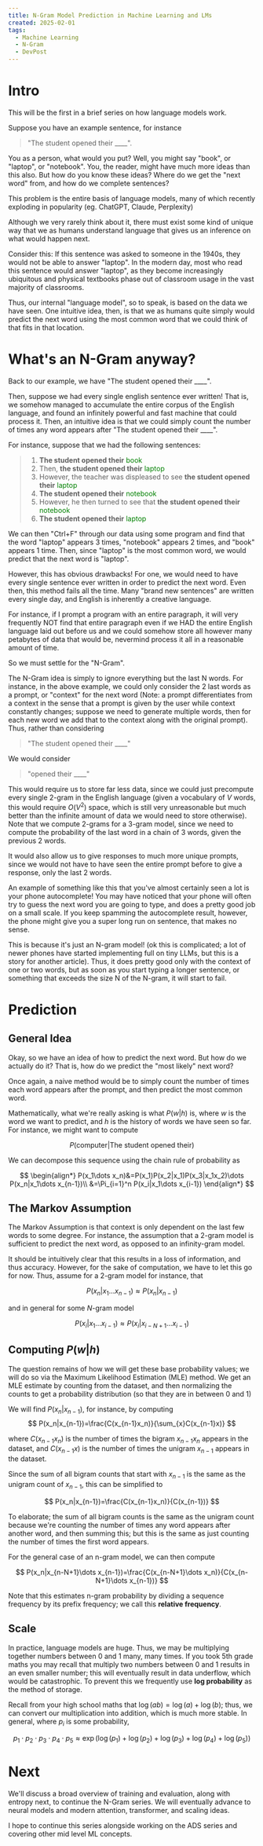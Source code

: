 ```yaml
---
title: N-Gram Model Prediction in Machine Learning and LMs
created: 2025-02-01
tags: 
  - Machine Learning
  - N-Gram
  - DevPost
---
```


# Intro
This will be the first in a brief series on how language models work. 

Suppose you have an example sentence, for instance 

> "The student opened their \_\_\_\_". 

You as a person, what would you put? Well, you might say "book", or "laptop", or "notebook". You, the reader, might have much more ideas than this also. But how do you know these ideas? Where do we get the "next word" from, and how do we complete sentences?

This problem is the entire basis of language models, many of which recently exploding in popularity (eg. ChatGPT, Claude, Perplexity)

Although we very rarely think about it, there must exist some kind of unique way that we as humans understand language that gives us an inference on what would happen next.

Consider this: If this sentence was asked to someone in the 1940s, they would not be able to answer "laptop". In the modern day, most who read this sentence would answer "laptop", as they become increasingly ubiquitous and physical textbooks phase out of classroom usage in the vast majority of classrooms.

Thus, our internal "language model", so to speak, is based on the data we have seen. One intuitive idea, then, is that we as humans quite simply would predict the next word using the most common word that we could think of that fits in that location.

# What's an N-Gram anyway?

Back to our example, we have "The student opened their \_\_\_\_". 

Then, suppose we had every single english sentence ever written! That is, we somehow managed to accumulate the entire corpus of the English language, and found an infinitely powerful and fast machine that could process it. Then, an intuitive idea is that we could simply count the number of times any word appears after "The student opened their \_\_\_\_".

For instance, suppose that we had the following sentences:

> 1. __The student opened their__ <span style="color: green">book</span>
> 2. Then, __the student opened their__ <span style="color: green">laptop</span>
> 3. However, the teacher was displeased to see __the student opened their__ <span style="color: green">laptop</span>
> 4. __The student opened their__ <span style="color: green">notebook</span>
> 5. However, he then turned to see that __the student opened their__ <span style="color: green">notebook</span>
> 6. __The student opened their__ <span style="color: green">laptop</span>

We can then "Ctrl+F" through our data using some program and find that the word "laptop" appears 3 times, "notebook" appears 2 times, and "book" appears 1 time. Then, since "laptop" is the most common word, we would predict that the next word is "laptop".

However, this has obvious drawbacks! For one, we would need to have every single sentence ever written in order to predict the next word. Even then, this method fails all the time. Many "brand new sentences" are written every single day, and English is inherently a creative language.

For instance, if I prompt a program with an entire paragraph, it will very frequently NOT find that entire paragraph even if we HAD the entire English language laid out before us and we could somehow store all however many petabytes of data that would be, nevermind process it all in a reasonable amount of time.

So we must settle for the "N-Gram". 

The N-Gram idea is simply to ignore everything but the last N words. For instance, in the above example, we could only consider the 2 last words as a prompt, or "context" for the next word (Note: a prompt differentiates from a context in the sense that a prompt is given by the user while context constantly changes; suppose we need to generate multiple words, then for each new word we add that to the context along with the original prompt). Thus, rather than considering 

> "The student opened their \_\_\_\_"

We would consider

> "opened their \_\_\_\_"

This would require us to store far less data, since we could just precompute every single 2-gram in the English language (given a vocabulary of $V$ words, this would require $O(V^2)$ space, which is still very unreasonable but much better than the infinite amount of data we would need to store otherwise). Note that we compute 2-grams for a 3-gram model, since we need to compute the probability of the last word in a chain of 3 words, given the previous 2 words.

It would also allow us to give responses to much more unique prompts, since we would not have to have seen the entire prompt before to give a response, only the last 2 words.

An example of something like this that you've almost certainly seen a lot is your phone autocomplete! You may have noticed that your phone will often try to guess the next word you are going to type, and does a pretty good job on a small scale. If you keep spamming the autocomplete result, however, the phone might give you a super long run on sentence, that makes no sense.

This is because it's just an N-gram model! (ok this is complicated; a lot of newer phones have started implementing full on tiny LLMs, but this is a story for another article). Thus, it does pretty good only with the context of one or two words, but as soon as you start typing a longer sentence, or something that exceeds the size N of the N-gram, it will start to fail.

# Prediction

## General Idea

Okay, so we have an idea of how to predict the next word. But how do we actually do it? That is, how do we predict the "most likely" next word?

Once again, a naive method would be to simply count the number of times each word appears after the prompt, and then predict the most common word. 

Mathematically, what we're really asking is what $P(w|h)$ is, where $w$ is the word we want to predict, and $h$ is the history of words we have seen so far. For instance, we might want to compute 

$$P(\text{computer}|\text{The student opened their})$$

We can decompose this sequence using the chain rule of probability as

$$
\begin{align*}
P(x_1\dots x_n)&=P(x_1)P(x_2|x_1)P(x_3|x_1x_2)\dots P(x_n|x_1\dots x_{n-1})\\
&=\Pi_{i=1}^n P(x_i|x_1\dots x_{i-1})
\end{align*}
$$

## The Markov Assumption

The Markov Assumption is that context is only dependent on the last few words to some degree. For instance, the assumption that a 2-gram model is sufficient to predict the next word, as opposed to an infinity-gram model.

It should be intuitively clear that this results in a loss of information, and thus accuracy. However, for the sake of computation, we have to let this go for now. Thus, assume for a 2-gram model for instance, that

$$
P(x_n|x_1\dots x_{n-1})\approx P(x_n|x_{n-1})
$$

and in general for some $N$-gram model

$$
P(x_i|x_1\dots x_{i-1})\approx P(x_i|x_{i-N+1}\dots x_{i-1})
$$

## Computing $P(w|h)$

The question remains of how we will get these base probability values; we will do so via the Maximum Likelihood Estimation (MLE) method. We get an MLE estimate by counting from the dataset, and then normalizing the counts to get a probability distribution (so that they are in between 0 and 1)

We will find $P(x_n|x_{n-1})$, for instance, by computing 
$$
P(x_n|x_{n-1})=\frac{C(x_{n-1}x_n)}{\sum_{x}C(x_{n-1}x)}
$$

where $C(x_{n-1}x_n)$ is the number of times the bigram $x_{n-1}x_n$ appears in the dataset, and $C(x_{n-1}x)$ is the number of times the unigram $x_{n-1}$ appears in the dataset.

Since the sum of all bigram counts that start with $x_{n-1}$ is the same as the unigram count of $x_{n-1}$, this can be simplified to 

$$
P(x_n|x_{n-1})=\frac{C(x_{n-1}x_n)}{C(x_{n-1})}
$$

To elaborate; the sum of all bigram counts is the same as the unigram count because we're counting the number of times any word appears after another word, and then summing this; but this is the same as just counting the number of times the first word appears.

For the general case of an n-gram model, we can then compute

$$
P(x_n|x_{n-N+1}\dots x_{n-1})=\frac{C(x_{n-N+1}\dots x_n)}{C(x_{n-N+1}\dots x_{n-1})}
$$

Note that this estimates n-gram probability by dividing a sequence frequency by its prefix frequency; we call this **relative frequency**. 

## Scale

In practice, language models are huge. Thus, we may be multiplying together numbers between 0 and 1 many, many times. If you took 5th grade maths you may recall that multiply two numbers between 0 and 1 results in an even smaller number; this will eventually result in data underflow, which would be catastrophic. To prevent this we frequently use **log probability** as the method of storage.

Recall from your high school maths that $\log(ab)=\log(a)+\log(b)$; thus, we can convert our multiplication into addition, which is much more stable. In general, where $p_i$ is some probability, 

$$
p_1\cdot p_2\cdot p_3\cdot p_4\cdot p_5\approx \exp(\log(p_1)+\log(p_2)+\log(p_3)+\log(p_4)+\log(p_5))
$$

# Next

We'll discuss a broad overview of training and evaluation, along with entropy next, to continue the N-Gram series. We will eventually advance to neural models and modern attention, transformer, and scaling ideas.

I hope to continue this series alongside working on the ADS series and covering other mid level ML concepts.